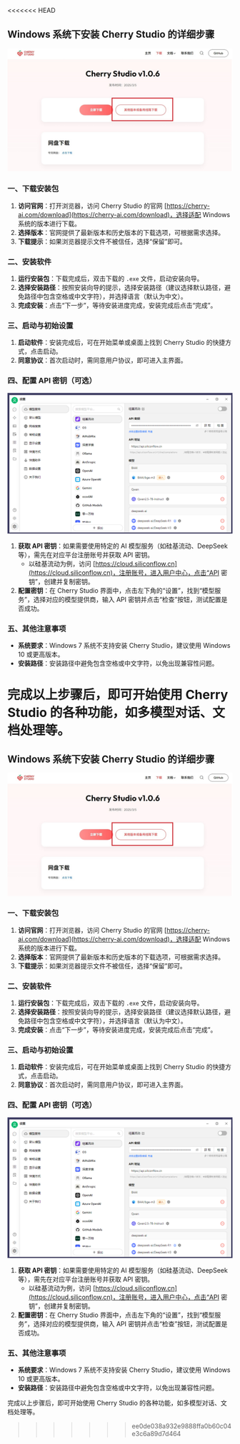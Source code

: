 <<<<<<< HEAD
## Windows 系统下安装 Cherry Studio 的详细步骤

![](download.jpg)

### 一、下载安装包

1. **访问官网**：打开浏览器，访问 Cherry Studio 的官网 [https://cherry-ai.com/download](https://cherry-ai.com/download)，选择适配 Windows 系统的版本进行下载。
2. **选择版本**：官网提供了最新版本和历史版本的下载选项，可根据需求选择。
3. **下载提示**：如果浏览器提示文件不被信任，选择“保留”即可。

### 二、安装软件

1. **运行安装包**：下载完成后，双击下载的 `.exe` 文件，启动安装向导。
2. **选择安装路径**：按照安装向导的提示，选择安装路径（建议选择默认路径，避免路径中包含空格或中文字符），并选择语言（默认为中文）。
3. **完成安装**：点击“下一步”，等待安装进度完成，安装完成后点击“完成”。

### 三、启动与初始设置

1. **启动软件**：安装完成后，可在开始菜单或桌面上找到 Cherry Studio 的快捷方式，点击启动。
2. **同意协议**：首次启动时，需同意用户协议，即可进入主界面。

### 四、配置 API 密钥（可选）

![](api.png)

1. **获取 API 密钥**：如果需要使用特定的 AI 模型服务（如硅基流动、DeepSeek 等），需先在对应平台注册账号并获取 API 密钥。
   - 以硅基流动为例，访问 [https://cloud.siliconflow.cn](https://cloud.siliconflow.cn)，注册账号，进入用户中心，点击“API 密钥”，创建并复制密钥。
2. **配置密钥**：在 Cherry Studio 界面中，点击左下角的“设置”，找到“模型服务”，选择对应的模型提供商，输入 API 密钥并点击“检查”按钮，测试配置是否成功。

### 五、其他注意事项

- **系统要求**：Windows 7 系统不支持安装 Cherry Studio，建议使用 Windows 10 或更高版本。
- **安装路径**：安装路径中避免包含空格或中文字符，以免出现兼容性问题。

完成以上步骤后，即可开始使用 Cherry Studio 的各种功能，如多模型对话、文档处理等。
=======
## Windows 系统下安装 Cherry Studio 的详细步骤

![](download.jpg)

### 一、下载安装包

1. **访问官网**：打开浏览器，访问 Cherry Studio 的官网 [https://cherry-ai.com/download](https://cherry-ai.com/download)，选择适配 Windows 系统的版本进行下载。
2. **选择版本**：官网提供了最新版本和历史版本的下载选项，可根据需求选择。
3. **下载提示**：如果浏览器提示文件不被信任，选择“保留”即可。

### 二、安装软件

1. **运行安装包**：下载完成后，双击下载的 `.exe` 文件，启动安装向导。
2. **选择安装路径**：按照安装向导的提示，选择安装路径（建议选择默认路径，避免路径中包含空格或中文字符），并选择语言（默认为中文）。
3. **完成安装**：点击“下一步”，等待安装进度完成，安装完成后点击“完成”。

### 三、启动与初始设置

1. **启动软件**：安装完成后，可在开始菜单或桌面上找到 Cherry Studio 的快捷方式，点击启动。
2. **同意协议**：首次启动时，需同意用户协议，即可进入主界面。

### 四、配置 API 密钥（可选）

![](api.png)

1. **获取 API 密钥**：如果需要使用特定的 AI 模型服务（如硅基流动、DeepSeek 等），需先在对应平台注册账号并获取 API 密钥。
   - 以硅基流动为例，访问 [https://cloud.siliconflow.cn](https://cloud.siliconflow.cn)，注册账号，进入用户中心，点击“API 密钥”，创建并复制密钥。
2. **配置密钥**：在 Cherry Studio 界面中，点击左下角的“设置”，找到“模型服务”，选择对应的模型提供商，输入 API 密钥并点击“检查”按钮，测试配置是否成功。

### 五、其他注意事项

- **系统要求**：Windows 7 系统不支持安装 Cherry Studio，建议使用 Windows 10 或更高版本。
- **安装路径**：安装路径中避免包含空格或中文字符，以免出现兼容性问题。

完成以上步骤后，即可开始使用 Cherry Studio 的各种功能，如多模型对话、文档处理等。
>>>>>>> ee0de038a932e9888ffa0b60c04e3c6a89d7d464
